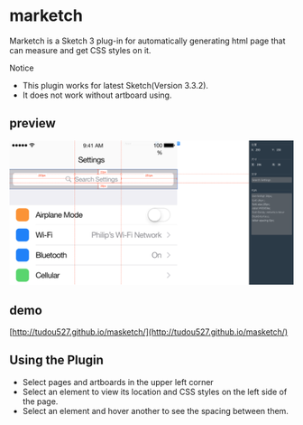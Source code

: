 # marketch

Marketch is a Sketch 3 plug-in for automatically generating html page that can measure and get CSS styles on it.

Notice
* This plugin works for latest Sketch(Version 3.3.2).
* It does not work without artboard using.

## preview

![preview](marketch-preview.png)

## demo
[http://tudou527.github.io/masketch/](http://tudou527.github.io/masketch/)

## Using the Plugin
* Select pages and artboards in the upper left corner
* Select an element to view its location and CSS styles on the left side of the page.
* Select an element and hover another to see the spacing between them. 
